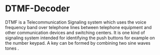 # DTMF-Decoder
DTMF is a Telecommunication Signaling system which uses the voice frequency band over telephone lines between telephone equipment and other communication devices and switching centers. It is one kind of signaling system intended for identifying the push buttons for example on the number keypad. A key can be formed by combining two sine waves tones . 
